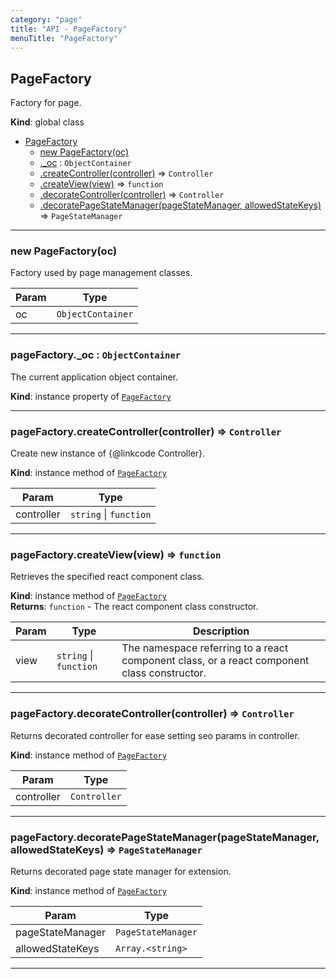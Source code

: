 ```yaml
---
category: "page"
title: "API - PageFactory"
menuTitle: "PageFactory"
---
```


## PageFactory&nbsp;<a name="PageFactory" href="https://github.com/seznam/ima/blob/v18.0.0/packages/core/src/page/PageFactory.js#L6" target="_blank"><span class="icon"><i class="fas fa-external-link-alt fa-xs"></i></span></a>
Factory for page.

**Kind**: global class  

* [PageFactory](#PageFactory)
    * [new PageFactory(oc)](#new_PageFactory_new)
    * [._oc](#PageFactory+_oc) : <code>ObjectContainer</code>
    * [.createController(controller)](#PageFactory+createController) ⇒ <code>Controller</code>
    * [.createView(view)](#PageFactory+createView) ⇒ <code>function</code>
    * [.decorateController(controller)](#PageFactory+decorateController) ⇒ <code>Controller</code>
    * [.decoratePageStateManager(pageStateManager, allowedStateKeys)](#PageFactory+decoratePageStateManager) ⇒ <code>PageStateManager</code>


* * *

### new PageFactory(oc)&nbsp;<a name="new_PageFactory_new"></a>
Factory used by page management classes.


| Param | Type |
| --- | --- |
| oc | <code>ObjectContainer</code> | 


* * *

### pageFactory.\_oc : <code>ObjectContainer</code>&nbsp;<a name="PageFactory+_oc" href="https://github.com/seznam/ima/blob/v18.0.0/packages/core/src/page/PageFactory.js#L18" target="_blank"><span class="icon"><i class="fas fa-external-link-alt fa-xs"></i></span></a>
The current application object container.

**Kind**: instance property of [<code>PageFactory</code>](#PageFactory)  

* * *

### pageFactory.createController(controller) ⇒ <code>Controller</code>&nbsp;<a name="PageFactory+createController" href="https://github.com/seznam/ima/blob/v18.0.0/packages/core/src/page/PageFactory.js#L27" target="_blank"><span class="icon"><i class="fas fa-external-link-alt fa-xs"></i></span></a>
Create new instance of {@linkcode Controller}.

**Kind**: instance method of [<code>PageFactory</code>](#PageFactory)  

| Param | Type |
| --- | --- |
| controller | <code>string</code> \| <code>function</code> | 


* * *

### pageFactory.createView(view) ⇒ <code>function</code>&nbsp;<a name="PageFactory+createView" href="https://github.com/seznam/ima/blob/v18.0.0/packages/core/src/page/PageFactory.js#L42" target="_blank"><span class="icon"><i class="fas fa-external-link-alt fa-xs"></i></span></a>
Retrieves the specified react component class.

**Kind**: instance method of [<code>PageFactory</code>](#PageFactory)  
**Returns**: <code>function</code> - The react component class
        constructor.  

| Param | Type | Description |
| --- | --- | --- |
| view | <code>string</code> \| <code>function</code> | The namespace        referring to a react component class, or a react component class        constructor. |


* * *

### pageFactory.decorateController(controller) ⇒ <code>Controller</code>&nbsp;<a name="PageFactory+decorateController" href="https://github.com/seznam/ima/blob/v18.0.0/packages/core/src/page/PageFactory.js#L63" target="_blank"><span class="icon"><i class="fas fa-external-link-alt fa-xs"></i></span></a>
Returns decorated controller for ease setting seo params in controller.

**Kind**: instance method of [<code>PageFactory</code>](#PageFactory)  

| Param | Type |
| --- | --- |
| controller | <code>Controller</code> | 


* * *

### pageFactory.decoratePageStateManager(pageStateManager, allowedStateKeys) ⇒ <code>PageStateManager</code>&nbsp;<a name="PageFactory+decoratePageStateManager" href="https://github.com/seznam/ima/blob/v18.0.0/packages/core/src/page/PageFactory.js#L87" target="_blank"><span class="icon"><i class="fas fa-external-link-alt fa-xs"></i></span></a>
Returns decorated page state manager for extension.

**Kind**: instance method of [<code>PageFactory</code>](#PageFactory)  

| Param | Type |
| --- | --- |
| pageStateManager | <code>PageStateManager</code> | 
| allowedStateKeys | <code>Array.&lt;string&gt;</code> | 


* * *

